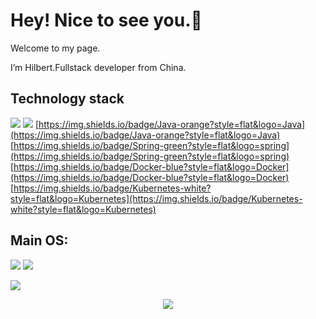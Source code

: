 # Hey! Nice to see you.👋

Welcome to my page.

I’m Hilbert.Fullstack developer from China.

## Technology stack
![](https://img.shields.io/badge/Go-blue?style=flat&logo=Go)
![](https://img.shields.io/badge/Gin-blue?style=flat&logo=gin)
[https://img.shields.io/badge/Java-orange?style=flat&logo=Java](https://img.shields.io/badge/Java-orange?style=flat&logo=Java)
[https://img.shields.io/badge/Spring-green?style=flat&logo=spring](https://img.shields.io/badge/Spring-green?style=flat&logo=spring)
[https://img.shields.io/badge/Docker-blue?style=flat&logo=Docker](https://img.shields.io/badge/Docker-blue?style=flat&logo=Docker)
[https://img.shields.io/badge/Kubernetes-white?style=flat&logo=Kubernetes](https://img.shields.io/badge/Kubernetes-white?style=flat&logo=Kubernetes)
## Main OS:
![](https://img.shields.io/badge/Archlinux-blue?style=plastic&logo=Archlinux)
![](https://img.shields.io/badge/GNOME-orange?style=plastic&logo=gnome)

![](https://github-readme-activity-graph.cyclic.app/graph?username=moonerhigh&theme=github)
<div align="center"> <img src="https://visitor-badge.glitch.me/badge?page_id=moonerhigh" /> </div>

